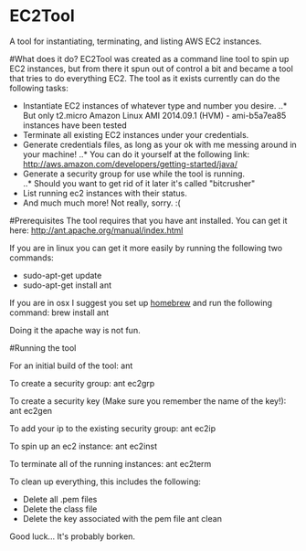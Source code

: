 # EC2Tool
A tool for instantiating, terminating, and listing AWS EC2 instances.

#What does it do?
EC2Tool was created as a command line tool to spin up EC2 instances, but
from there it spun out of control a bit and became a tool that tries to
do everything EC2.  The tool as it exists currently can do the following 
tasks:

* Instantiate EC2 instances of whatever type and number you desire.
..* But only t2.micro Amazon Linux AMI 2014.09.1 (HVM) - ami-b5a7ea85 instances have been tested
* Terminate all existing EC2 instances under your credentials.
* Generate credentials files, as long as your ok with me messing around in your machine!
..* You can do it yourself at the following link:  http://aws.amazon.com/developers/getting-started/java/
* Generate a security group for use while the tool is running.  
..* Should you want to get rid of it later it's called "bitcrusher"
* List running ec2 instances with their status.
* And much much more!  Not really, sorry.  :(

#Prerequisites
The tool requires that you have ant installed.  You can get it here:
http://ant.apache.org/manual/index.html

If you are in linux you can get it more easily by running the
following two commands:
* sudo-apt-get update
* sudo-apt-get install ant

If you are in osx I suggest you set up
[homebrew](http://brew.sh/ "Homebrew") and 
run the following command:
brew install ant

Doing it the apache way is not fun.

#Running the tool

For an initial build of the tool:
	ant

To create a security group:
	ant ec2grp

To create a security key (Make sure you remember the name of the key!):
	ant ec2gen

To add your ip to the existing security group:
	ant ec2ip

To spin up an ec2 instance:
	ant ec2inst

To terminate all of the running instances:
	ant ec2term

To clean up everything, this includes the following:
* Delete all .pem files
* Delete the class file
* Delete the key associated with the pem file 
	ant clean

Good luck...  It's probably borken.
